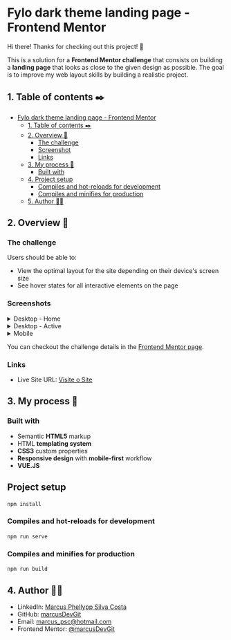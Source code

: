 # Fylo dark theme landing page - Frontend Mentor

Hi there! Thanks for checking out this project! 👋

This is a solution for a **Frontend Mentor challenge** that consists on building a **landing page** that looks as close to the given design as possible. The goal is to improve my web layout skills by building a realistic project.

## 1. Table of contents ✒️

- [Fylo dark theme landing page - Frontend Mentor](#fylo-dark-theme-landing-page---frontend-mentor)
  - [1. Table of contents ✒️](#1-table-of-contents-️)
  - [2. Overview 🎯](#2-overview-)
    - [The challenge](#the-challenge)
    - [Screenshot](#screenshot)
    - [Links](#links)
  - [3. My process 🧩](#3-my-process-)
    - [Built with](#built-with)
  - [4. Project setup](#project-setup-)
    - [Compiles and hot-reloads for development](#compiles-and-hot-reloads-for-development)
    - [Compiles and minifies for production](#compiles-and-minifies-for-production)
  - [5. Author 🙋🏻](#5-author-)

## 2. Overview 🎯

### The challenge

Users should be able to:

- View the optimal layout for the site depending on their device's screen size
- See hover states for all interactive elements on the page

### Screenshots

  <details>
<summary>Desktop - Home</summary>

![Desktop - Home](./src/assets/design/desktop-design.jpg)

</details>

<details>
<summary>Desktop - Active</summary>

![Desktop - Sign-up](./src/assets/design/active-states.jpg)

</details>

<details>
<summary>Mobile</summary>

![Tablet - Home](./src/assets/design/mobile-design.jpg)

</details>

You can checkout the challenge details in the [Frontend Mentor page](https://www.frontendmentor.io/challenges/fylo-dark-theme-landing-page-5ca5f2d21e82137ec91a50fd).

### Links

- Live Site URL: [Visite o Site](https://marcusdevgit.github.io/Fylo-dark-theme-landing-page/)

## 3. My process 🧩

### Built with

- Semantic **HTML5** markup
- HTML **templating system**
- **CSS3** custom properties
- **Responsive design** with **mobile-first** workflow
- **VUE.JS**

## Project setup
```
npm install
```

### Compiles and hot-reloads for development
```
npm run serve
```

### Compiles and minifies for production
```
npm run build
```

## 4. Author 🙋🏻

- LinkedIn: [Marcus Phellypp Silva Costa](https://www.linkedin.com/in/marcus25-dev/)
- GitHub: [marcusDevGit](https://github.com/marcusDevGit)
- Email: marcus_psc@hotmail.com
- Frontend Mentor: [@marcusDevGit](https://www.frontendmentor.io/profile/marcusDevGit)